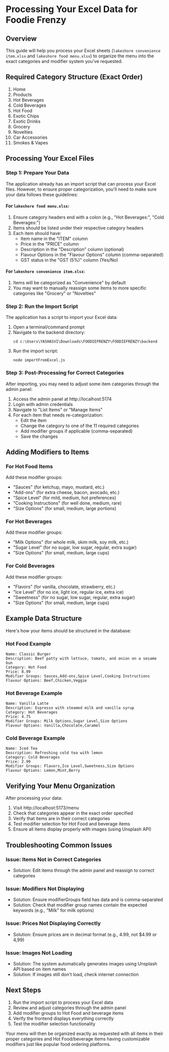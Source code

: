 # Processing Your Excel Data for Foodie Frenzy

## Overview
This guide will help you process your Excel sheets (`lakeshore convenience item.xlsx` and `lakeshore food menu.xlsx`) to organize the menu into the exact categories and modifier system you've requested.

## Required Category Structure (Exact Order)
1. Home
2. Products
3. Hot Beverages
4. Cold Beverages
5. Hot Food
6. Exotic Chips
7. Exotic Drinks
8. Grocery
9. Novelties
10. Car Accessories
11. Smokes & Vapes

## Processing Your Excel Files

### Step 1: Prepare Your Data
The application already has an import script that can process your Excel files. However, to ensure proper categorization, you'll need to make sure your data follows these guidelines:

#### For `lakeshore food menu.xlsx`:
1. Ensure category headers end with a colon (e.g., "Hot Beverages:", "Cold Beverages:")
2. Items should be listed under their respective category headers
3. Each item should have:
   - Item name in the "ITEM" column
   - Price in the "PRICE" column
   - Description in the "Description" column (optional)
   - Flavour Options in the "Flavour Options" column (comma-separated)
   - GST status in the "GST (5%)" column (Yes/No)

#### For `lakeshore convenience item.xlsx`:
1. Items will be categorized as "Convenience" by default
2. You may want to manually reassign some items to more specific categories like "Grocery" or "Novelties"

### Step 2: Run the Import Script
The application has a script to import your Excel data:

1. Open a terminal/command prompt
2. Navigate to the backend directory:
   ```
   cd c:\Users\YASHASVI\Downloads\FOODIEFRENZY\FOODIEFRENZY\backend
   ```
3. Run the import script:
   ```
   node importFromExcel.js
   ```

### Step 3: Post-Processing for Correct Categories
After importing, you may need to adjust some item categories through the admin panel:

1. Access the admin panel at http://localhost:5174
2. Login with admin credentials
3. Navigate to "List Items" or "Manage Items"
4. For each item that needs re-categorization:
   - Edit the item
   - Change the category to one of the 11 required categories
   - Add modifier groups if applicable (comma-separated)
   - Save the changes

## Adding Modifiers to Items

### For Hot Food Items
Add these modifier groups:
- "Sauces" (for ketchup, mayo, mustard, etc.)
- "Add-ons" (for extra cheese, bacon, avocado, etc.)
- "Spice Level" (for mild, medium, hot preferences)
- "Cooking Instructions" (for well done, medium, rare)
- "Size Options" (for small, medium, large portions)

### For Hot Beverages
Add these modifier groups:
- "Milk Options" (for whole milk, skim milk, soy milk, etc.)
- "Sugar Level" (for no sugar, low sugar, regular, extra sugar)
- "Size Options" (for small, medium, large cups)

### For Cold Beverages
Add these modifier groups:
- "Flavors" (for vanilla, chocolate, strawberry, etc.)
- "Ice Level" (for no ice, light ice, regular ice, extra ice)
- "Sweetness" (for no sugar, low sugar, regular, extra sugar)
- "Size Options" (for small, medium, large cups)

## Example Data Structure

Here's how your items should be structured in the database:

### Hot Food Example
```
Name: Classic Burger
Description: Beef patty with lettuce, tomato, and onion on a sesame bun
Category: Hot Food
Price: 8.99
Modifier Groups: Sauces,Add-ons,Spice Level,Cooking Instructions
Flavour Options: Beef,Chicken,Veggie
```

### Hot Beverage Example
```
Name: Vanilla Latte
Description: Espresso with steamed milk and vanilla syrup
Category: Hot Beverages
Price: 4.75
Modifier Groups: Milk Options,Sugar Level,Size Options
Flavour Options: Vanilla,Chocolate,Caramel
```

### Cold Beverage Example
```
Name: Iced Tea
Description: Refreshing cold tea with lemon
Category: Cold Beverages
Price: 2.99
Modifier Groups: Flavors,Ice Level,Sweetness,Size Options
Flavour Options: Lemon,Mint,Berry
```

## Verifying Your Menu Organization

After processing your data:

1. Visit http://localhost:5173/menu
2. Check that categories appear in the exact order specified
3. Verify that items are in their correct categories
4. Test modifier selection for Hot Food and beverage items
5. Ensure all items display properly with images (using Unsplash API)

## Troubleshooting Common Issues

### Issue: Items Not in Correct Categories
- Solution: Edit items through the admin panel and reassign to correct categories

### Issue: Modifiers Not Displaying
- Solution: Ensure modifierGroups field has data and is comma-separated
- Solution: Check that modifier group names contain the expected keywords (e.g., "Milk" for milk options)

### Issue: Prices Not Displaying Correctly
- Solution: Ensure prices are in decimal format (e.g., 4.99, not $4.99 or 4,99)

### Issue: Images Not Loading
- Solution: The system automatically generates images using Unsplash API based on item names
- Solution: If images still don't load, check internet connection

## Next Steps

1. Run the import script to process your Excel data
2. Review and adjust categories through the admin panel
3. Add modifier groups to Hot Food and beverage items
4. Verify the frontend displays everything correctly
5. Test the modifier selection functionality

Your menu will then be organized exactly as requested with all items in their proper categories and Hot Food/beverage items having customizable modifiers just like popular food ordering platforms.